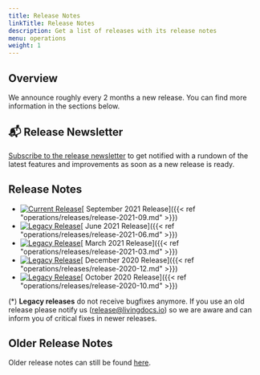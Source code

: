```yaml
---
title: Release Notes
linkTitle: Release Notes
description: Get a list of releases with its release notes
menu: operations
weight: 1
---
```


## Overview

We announce roughly every 2 months a new release. You can find more information in the sections below.

## 📬 Release Newsletter
[Subscribe to the release newsletter](https://confirmsubscription.com/h/j/61B064416E79453D) to get notified with a rundown of the latest features and improvements as soon as a new release is ready.

## Release Notes

* [![Current Release](https://img.shields.io/badge/-current-success)]()[ September 2021 Release]({{< ref "operations/releases/release-2021-09.md" >}})
* [![Legacy Release](https://img.shields.io/badge/-legacy*-lightgrey)]()[ June 2021 Release]({{< ref "operations/releases/release-2021-06.md" >}})
* [![Legacy Release](https://img.shields.io/badge/-legacy*-lightgrey)]()[ March 2021 Release]({{< ref "operations/releases/release-2021-03.md" >}})
* [![Legacy Release](https://img.shields.io/badge/-legacy*-lightgrey)]()[ December 2020 Release]({{< ref "operations/releases/release-2020-12.md" >}})
* [![Legacy Release](https://img.shields.io/badge/-legacy*-lightgrey)]()[ October 2020 Release]({{< ref "operations/releases/release-2020-10.md" >}})

(*) __Legacy releases__ do not receive bugfixes anymore. If you use an old release please notify us (release@livingdocs.io) so we are aware and can inform you of critical fixes in newer releases.

## Older Release Notes

Older release notes can still be found [here](https://github.com/livingdocsIO/documentation/tree/master/content/operations/releases/archived).

